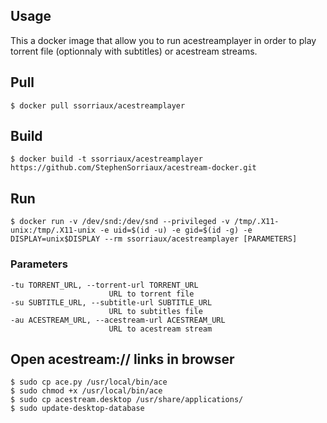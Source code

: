 ## Usage

This a docker image that allow you to run acestreamplayer in order to play torrent file (optionnaly with subtitles) or acestream streams.

## Pull

    $ docker pull ssorriaux/acestreamplayer

## Build

    $ docker build -t ssorriaux/acestreamplayer https://github.com/StephenSorriaux/acestream-docker.git

## Run

    $ docker run -v /dev/snd:/dev/snd --privileged -v /tmp/.X11-unix:/tmp/.X11-unix -e uid=$(id -u) -e gid=$(id -g) -e DISPLAY=unix$DISPLAY --rm ssorriaux/acestreamplayer [PARAMETERS]

### Parameters

```
-tu TORRENT_URL, --torrent-url TORRENT_URL
                      URL to torrent file
-su SUBTITLE_URL, --subtitle-url SUBTITLE_URL
                      URL to subtitles file
-au ACESTREAM_URL, --acestream-url ACESTREAM_URL
                      URL to acestream stream
```

## Open acestream:// links in browser

    $ sudo cp ace.py /usr/local/bin/ace
    $ sudo chmod +x /usr/local/bin/ace
    $ sudo cp acestream.desktop /usr/share/applications/
    $ sudo update-desktop-database
